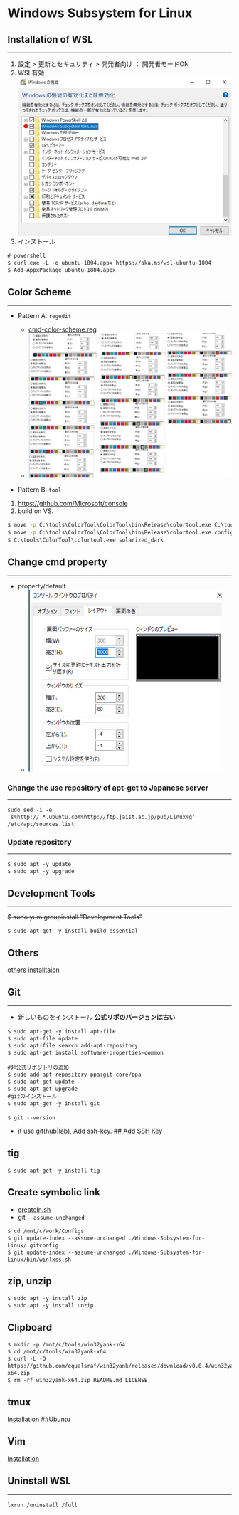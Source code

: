 # Windows Subsystem for Linux

## Installation of WSL
- - -

1. 設定 > 更新とセキュリティ > 開発者向け ： 開発者モードON
1. WSL有効
<br>![enable_dbg](./img/enable.jpg)
1. インストール

```
# powershell
$ curl.exe -L -o ubuntu-1804.appx https://aka.ms/wsl-ubuntu-1804
$ Add-AppxPackage ubuntu-1804.appx
```

## Color Scheme
- - -

- Pattern A: `regedit`
  - [cmd-color-scheme.reg](./cmd-color-scheme.reg)
  - ![color](./img/cmd-color-scheme.png)

- Pattern B: `tool`
1. https://github.com/Microsoft/console
1. build on VS.

  ```cmd
  $ move -p C:\tools\ColorTool\ColorTool\bin\Release\colortool.exe C:\tools\ColorTool
  $ move -p C:\tools\ColorTool\ColorTool\bin\Release\colortool.exe.config   C:\tools\ColorTool
  $ C:\tools\ColorTool\colortool.exe solarized_dark
  ```

## Change cmd property
- - -

- property/default
  - ![property](./img/cmd-buffer-size.png)

### Change the use repository of apt-get to Japanese server
- - -

```
sudo sed -i -e 's%http://.*.ubuntu.com%http://ftp.jaist.ac.jp/pub/Linux%g' /etc/apt/sources.list
```

### Update repository
- - -

```
$ sudo apt -y update
$ sudo apt -y upgrade
```

## Development Tools
- - -

~~$ sudo yum groupinstall "Development Tools"~~
```
$ sudo apt-get -y install build-essential
```

## Others
[others installtaion](../../My-Linux-Config-Set/README.md)

## Git
- - -
- 新しいものをインストール **公式リポのバージョンは古い**

```
$ sudo apt-get -y install apt-file
$ sudo apt-file update
$ sudo apt-file search add-apt-repository
$ sudo apt-get install software-properties-common

#非公式リポジトリの追加
$ sudo add-apt-repository ppa:git-core/ppa
$ sudo apt-get update
$ sudo apt-get upgrade
#gitのインストール
$ sudo apt-get -y install git

$ git --version
```

- if use git(hub|lab), Add ssh-key.
[## Add SSH Key](../../Git/README.md)

## tig
```
$ sudo apt-get -y install tig
```

## Create symbolic link
- [createln.sh](../../createln.sh)
- git `--assume-unchanged`
```
$ cd /mnt/c/work/Configs
$ git update-index --assume-unchanged ./Windows-Subsystem-for-Linux/.gitconfig
$ git update-index --assume-unchanged ./Windows-Subsystem-for-Linux/bin/winlxss.sh
```

## zip, unzip
```
$ sudo apt -y install zip
$ sudo apt -y install unzip
```

## Clipboard
```
$ mkdir -p /mnt/c/tools/win32yank-x64
$ cd /mnt/c/tools/win32yank-x64
$ curl -L -O https://github.com/equalsraf/win32yank/releases/download/v0.0.4/win32yank-x64.zip
$ rm -rf win32yank-x64.zip README.md LICENSE
```

## tmux
[Installation ##Ubuntu](../../tmux/README.md)

## Vim
[Installation](../../Vim/README.md)

## Uninstall WSL
- - -
```
lxrun /uninstall /full
```

